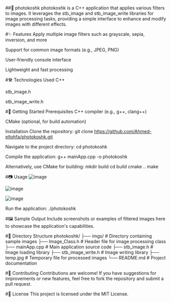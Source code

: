 ##📸 photokoshk
photokoshk is a C++ application that applies various filters to images. It leverages the stb_image and stb_image_write libraries for image processing tasks, providing a simple interface to enhance and modify images with different effects.

#✨ Features
  Apply multiple image filters such as grayscale, sepia, inversion, and more
  
  Support for common image formats (e.g., JPEG, PNG)
  
  User-friendly console interface
  
  Lightweight and fast processing

#🛠️ Technologies Used
  C++
  
  stb_image.h
  
  stb_image_write.h

#🚀 Getting Started
  Prerequisites
  C++ compiler (e.g., g++, clang++)
  
  CMake (optional, for build automation)
  
  Installation
  Clone the repository:
    git clone https://github.com/Ahmed-eltohfa/photokoshk.git
    
  Navigate to the project directory:
    cd photokoshk
    
  Compile the application:
    g++ mainApp.cpp -o photokoshk
    
  Alternatively, use CMake for building:
    mkdir build
    cd build
    cmake ..
    make

#📷 Usage
  ![image](https://github.com/user-attachments/assets/42aed531-0274-4181-bf45-1f379b9a68fd)
  
  ![image](https://github.com/user-attachments/assets/84d78625-ab0c-43bb-8fba-03292cb277c6)
  
  ![image](https://github.com/user-attachments/assets/e66f93b7-6dec-4caa-b788-8e1e3065bb16)




Run the application:
  ./photokoshk
  

#🖼️ Sample Output
  Include screenshots or examples of filtered images here to showcase the application's capabilities.

#📁 Directory Structure
  photokoshk/
  ├── imgs/                  # Directory containing sample images
  ├── Image_Class.h          # Header file for image processing class
  ├── mainApp.cpp            # Main application source code
  ├── stb_image.h            # Image loading library
  ├── stb_image_write.h      # Image writing library
  ├── temp.jpg               # Temporary file for processed images
  └── README.md              # Project documentation
  
#🤝 Contributing
  Contributions are welcome! If you have suggestions for improvements or new features, feel free to fork the repository and submit a pull request.

#📄 License
  This project is licensed under the MIT License.
